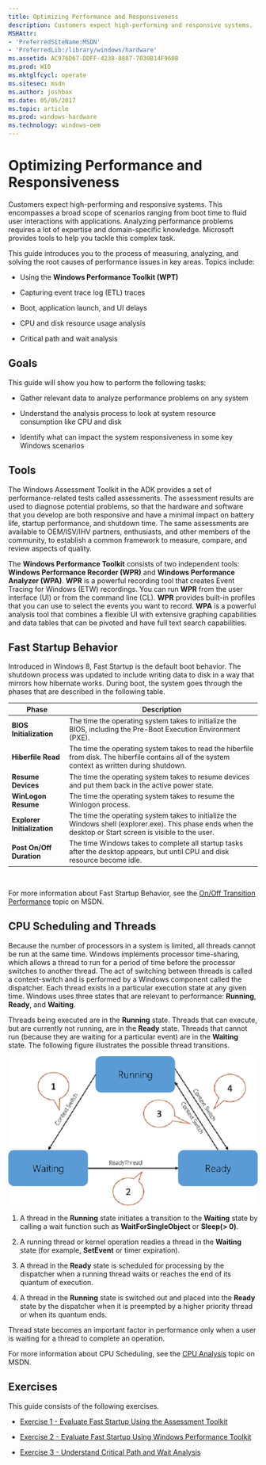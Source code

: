 ```yaml
---
title: Optimizing Performance and Responsiveness
description: Customers expect high-performing and responsive systems.
MSHAttr:
- 'PreferredSiteName:MSDN'
- 'PreferredLib:/library/windows/hardware'
ms.assetid: AC976D67-DDFF-4238-8887-7030B14F960B
ms.prod: W10
ms.mktglfcycl: operate
ms.sitesec: msdn
ms.author: joshbax
ms.date: 05/05/2017
ms.topic: article
ms.prod: windows-hardware
ms.technology: windows-oem
---
```


# Optimizing Performance and Responsiveness


Customers expect high-performing and responsive systems. This encompasses a broad scope of scenarios ranging from boot time to fluid user interactions with applications. Analyzing performance problems requires a lot of expertise and domain-specific knowledge. Microsoft provides tools to help you tackle this complex task.

This guide introduces you to the process of measuring, analyzing, and solving the root causes of performance issues in key areas. Topics include:

-   Using the **Windows Performance Toolkit (WPT)**

-   Capturing event trace log (ETL) traces

-   Boot, application launch, and UI delays

-   CPU and disk resource usage analysis

-   Critical path and wait analysis

## Goals


This guide will show you how to perform the following tasks:

-   Gather relevant data to analyze performance problems on any system

-   Understand the analysis process to look at system resource consumption like CPU and disk

-   Identify what can impact the system responsiveness in some key Windows scenarios

## Tools


The Windows Assessment Toolkit in the ADK provides a set of performance-related tests called assessments. The assessment results are used to diagnose potential problems, so that the hardware and software that you develop are both responsive and have a minimal impact on battery life, startup performance, and shutdown time. The same assessments are available to OEM/ISV/IHV partners, enthusiasts, and other members of the community, to establish a common framework to measure, compare, and review aspects of quality.

The **Windows Performance Toolkit** consists of two independent tools: **Windows Performance Recorder (WPR)** and **Windows Performance Analyzer (WPA)**. **WPR** is a powerful recording tool that creates Event Tracing for Windows (ETW) recordings. You can run **WPR** from the user interface (UI) or from the command line (CL). **WPR** provides built-in profiles that you can use to select the events you want to record. **WPA** is a powerful analysis tool that combines a flexible UI with extensive graphing capabilities and data tables that can be pivoted and have full text search capabilities.

## Fast Startup Behavior


Introduced in Windows 8, Fast Startup is the default boot behavior. The shutdown process was updated to include writing data to disk in a way that mirrors how hibernate works. During boot, the system goes through the phases that are described in the following table.

| Phase                       | Description                                                                                                                                                  |
|-----------------------------|--------------------------------------------------------------------------------------------------------------------------------------------------------------|
| **BIOS Initialization**     | The time the operating system takes to initialize the BIOS, including the Pre-Boot Execution Environment (PXE).                                              |
| **Hiberfile Read**          | The time the operating system takes to read the hiberfile from disk. The hiberfile contains all of the system context as written during shutdown.            |
| **Resume Devices**          | The time the operating system takes to resume devices and put them back in the active power state.                                                           |
| **WinLogon Resume**         | The time the operating system takes to resume the Winlogon process.                                                                                          |
| **Explorer Initialization** | The time the operating system takes to initialize the Windows shell (explorer.exe). This phase ends when the desktop or Start screen is visible to the user. |
| **Post On/Off Duration**    | The time Windows takes to complete all startup tasks after the desktop appears, but until CPU and disk resource become idle.                                 |

 

For more information about Fast Startup Behavior, see the [On/Off Transition Performance](http://go.microsoft.com/fwlink/p/?linkid=619168) topic on MSDN.

## CPU Scheduling and Threads


Because the number of processors in a system is limited, all threads cannot be run at the same time. Windows implements processor time-sharing, which allows a thread to run for a period of time before the processor switches to another thread. The act of switching between threads is called a context-switch and is performed by a Windows component called the dispatcher. Each thread exists in a particular execution state at any given time. Windows uses three states that are relevant to performance: **Running**, **Ready**, and **Waiting**.

Threads being executed are in the **Running** state. Threads that can execute, but are currently not running, are in the **Ready** state. Threads that cannot run (because they are waiting for a particular event) are in the **Waiting** state. The following figure illustrates the possible thread transitions.

![Diagram illustrates the possible thread transitions.](images/optimizingperformancelab1.png)

1.  A thread in the **Running** state initiates a transition to the **Waiting** state by calling a wait function such as **WaitForSingleObject** or **Sleep(&gt; 0)**.

2.  A running thread or kernel operation readies a thread in the **Waiting** state (for example, **SetEvent** or timer expiration).

3.  A thread in the **Ready** state is scheduled for processing by the dispatcher when a running thread waits or reaches the end of its quantum of execution.

4.  A thread in the **Running** state is switched out and placed into the **Ready** state by the dispatcher when it is preempted by a higher priority thread or when its quantum ends.

Thread state becomes an important factor in performance only when a user is waiting for a thread to complete an operation.

For more information about CPU Scheduling, see the [CPU Analysis](http://go.microsoft.com/fwlink/p/?linkid=619178) topic on MSDN.

## Exercises


This guide consists of the following exercises.

-   [Exercise 1 - Evaluate Fast Startup Using the Assessment Toolkit](optimizing-performance-and-responsiveness-exercise-1.md)

-   [Exercise 2 - Evaluate Fast Startup Using Windows Performance Toolkit](optimizing-performance-and-responsiveness-exercise-2.md)

-   [Exercise 3 - Understand Critical Path and Wait Analysis](optimizing-performance-and-responsiveness-exercise-3.md)

 

 






